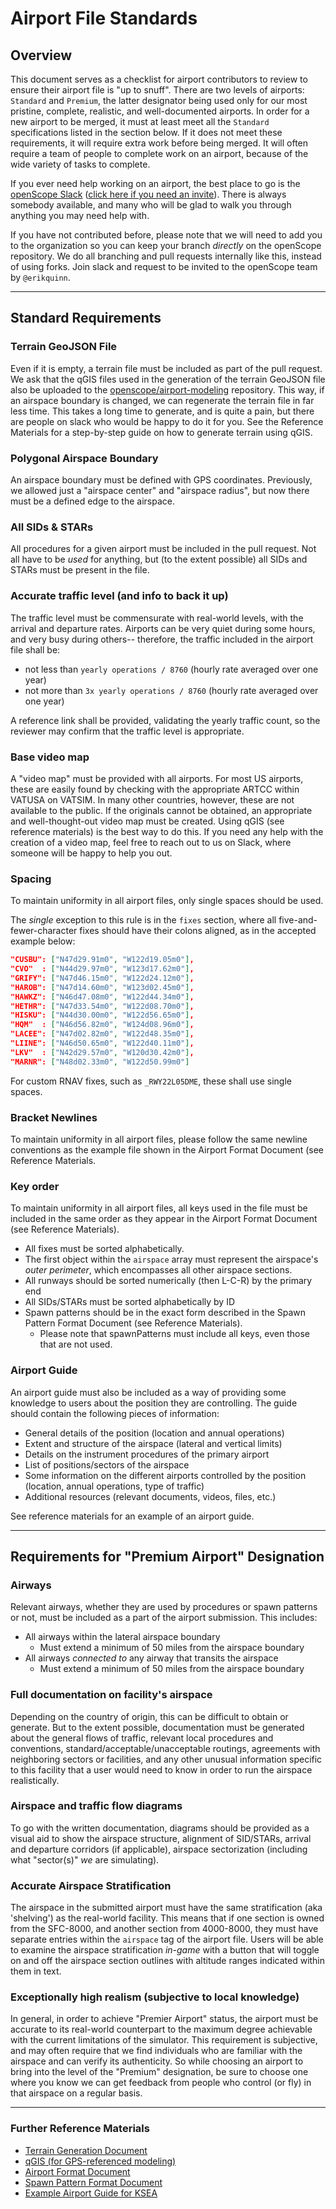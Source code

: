 # Airport File Standards

## Overview

This document serves as a checklist for airport contributors to review to ensure their airport file is "up to snuff". There are two levels of airports: `Standard` and `Premium`, the latter designator being used only for our most pristine, complete, realistic, and well-documented airports. In order for a new airport to be merged, it must at least meet all the `Standard` specifications listed in the section below. If it does not meet these requirements, it will require extra work before being merged. It will often require a team of people to complete work on an airport, because of the wide variety of tasks to complete.

If you ever need help working on an airport, the best place to go is the [openScope Slack](https://openscopeatc.slack.com) ([click here if you need an invite](http://slack.openscope.co)). There is always somebody available, and many who will be glad to walk you through anything you may need help with.

If you have not contributed before, please note that we will need to add you to the organization so you can keep your branch _directly_ on the openScope repository. We do all branching and pull requests internally like this, instead of using forks. Join slack and request to be invited to the openScope team by `@erikquinn`.

---

## Standard Requirements

### Terrain GeoJSON File

Even if it is empty, a terrain file must be included as part of the pull request. We ask that the qGIS files used in the generation of the terrain GeoJSON file also be uploaded to the [openscope/airport-modeling](https://github.com/openscope/airport-modeling) repository. This way, if an airspace boundary is changed, we can regenerate the terrain file in far less time. This takes a long time to generate, and is quite a pain, but there are people on slack who would be happy to do it for you. See the Reference Materials for a step-by-step guide on how to generate terrain using qGIS.

### Polygonal Airspace Boundary

An airspace boundary must be defined with GPS coordinates. Previously, we allowed just a "airspace center" and "airspace radius", but now there must be a defined edge to the airspace.

### All SIDs & STARs

All procedures for a given airport must be included in the pull request. Not all have to be _used_ for anything, but (to the extent possible) all SIDs and STARs must be present in the file.

### Accurate traffic level (and info to back it up)

The traffic level must be commensurate with real-world levels, with the arrival and departure rates. Airports can be very quiet during some hours, and very busy during others-- therefore, the traffic included in the airport file shall be:

- not less than `yearly operations / 8760` (hourly rate averaged over one year)
- not more than `3x yearly operations / 8760` (hourly rate averaged over one year)

A reference link shall be provided, validating the yearly traffic count, so the reviewer may confirm that the traffic level is appropriate.

### Base video map

A "video map" must be provided with all airports. For most US airports, these are easily found by checking with the appropriate ARTCC within VATUSA on VATSIM. In many other countries, however, these are not available to the public. If the originals cannot be obtained, an appropriate and well-thought-out video map must be created. Using qGIS (see reference materials) is the best way to do this. If you need any help with the creation of a video map, feel free to reach out to us on Slack, where someone will be happy to help you out.

### Spacing

To maintain uniformity in all airport files, only single spaces should be used.

The _single_ exception to this rule is in the `fixes` section, where all five-and-fewer-character fixes should have their colons aligned, as in the accepted example below:

```json
"CUSBU": ["N47d29.91m0", "W122d19.05m0"],
"CVO"  : ["N44d29.97m0", "W123d17.62m0"],
"GRIFY": ["N47d46.15m0", "W122d24.12m0"],
"HAROB": ["N47d14.60m0", "W123d02.45m0"],
"HAWKZ": ["N46d47.08m0", "W122d44.34m0"],
"HETHR": ["N47d33.54m0", "W122d08.70m0"],
"HISKU": ["N44d30.00m0", "W122d56.65m0"],
"HQM"  : ["N46d56.82m0", "W124d08.96m0"],
"LACEE": ["N47d02.82m0", "W122d48.35m0"],
"LIINE": ["N46d50.65m0", "W122d40.11m0"],
"LKV"  : ["N42d29.57m0", "W120d30.42m0"],
"MARNR": ["N48d02.33m0", "W122d50.99m0"]
```

For custom RNAV fixes, such as `_RWY22L05DME`, these shall use single spaces.

### Bracket Newlines

To maintain uniformity in all airport files, please follow the same newline conventions as the example file shown in the Airport Format Document (see Reference Materials.

### Key order

To maintain uniformity in all airport files, all keys used in the file must be included in the same order as they appear in the Airport Format Document (see Reference Materials).

- All fixes must be sorted alphabetically.
- The first object within the `airspace` array must represent the airspace's _outer perimeter_, which encompasses all other airspace sections.
- All runways should be sorted numerically (then L-C-R) by the primary end
- All SIDs/STARs must be sorted alphabetically by ID
- Spawn patterns should be in the exact form described in the Spawn Pattern Format Document (see Reference Materials).
  - Please note that spawnPatterns must include all keys, even those that are not used.

### Airport Guide

An airport guide must also be included as a way of providing some knowledge to users about the position they are controlling. The guide should contain the following pieces of information:

- General details of the position (location and annual operations)
- Extent and structure of the airspace (lateral and vertical limits)
- Details on the instrument procedures of the primary airport
- List of positions/sectors of the airspace
- Some information on the different airports controlled by the position (location, annual operations, type of traffic)
- Additional resources (relevant documents, videos, files, etc.)

See reference materials for an example of an airport guide.

---

## Requirements for "Premium Airport" Designation

### Airways

Relevant airways, whether they are used by procedures or spawn patterns or not, must be included as a part of the airport submission. This includes:

- All airways within the lateral airspace boundary
  - Must extend a minimum of 50 miles from the airspace boundary
- All airways _connected to_ any airway that transits the airspace
  - Must extend a minimum of 50 miles from the airspace boundary

### Full documentation on facility's airspace

Depending on the country of origin, this can be difficult to obtain or generate. But to the extent possible, documentation must be generated about the general flows of traffic, relevant local procedures and conventions, standard/acceptable/unacceptable routings, agreements with neighboring sectors or facilities, and any other unusual information specific to this facility that a user would need to know in order to run the airspace realistically.

### Airspace and traffic flow diagrams

To go with the written documentation, diagrams should be provided as a visual aid to show the airspace structure, alignment of SID/STARs, arrival and departure corridors (if applicable), airspace sectorization (including what "sector(s)" _we_ are simulating).

### Accurate Airspace Stratification

The airspace in the submitted airport must have the same stratification (aka 'shelving') as the real-world facility. This means that if one section is owned from the SFC-8000, and another section from 4000-8000, they must have separate entries within the `airspace` tag of the airport file. Users will be able to examine the airspace stratification _in-game_ with a button that will toggle on and off the airspace section outlines with altitude ranges indicated within them in text.

### Exceptionally high realism (subjective to local knowledge)

In general, in order to achieve "Premier Airport" status, the airport must be accurate to its real-world counterpart to the maximum degree achievable with the current limitations of the simulator. This requirement is subjective, and may often require that we find individuals who are familiar with the airspace and can verify its authenticity. So while choosing an airport to bring into the level of the "Premium" designation, be sure to choose one where you know we can get feedback from people who control (or fly) in that airspace on a regular basis.

---

### Further Reference Materials

- [Terrain Generation Document](airport-terrain-generation.md)
- [qGIS (for GPS-referenced modeling)](http://www.qgis.org/en/site/)
- [Airport Format Document](airport-format.md)
- [Spawn Pattern Format Document](spawnPatternReadme.md)
- [Example Airport Guide for KSEA](airport-guides/ksea.md)
